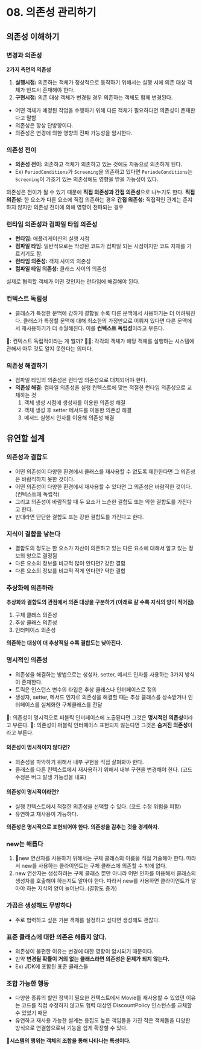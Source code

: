 # 08. 의존성 관리하기

## 의존성 이해하기

### 변경과 의존성

**2가지 측면의 의존성**

1. **실행시점:** 의존하는 객체가 정상적으로 동작하기 위해서는 실행 시에 의존 대상 객체가 반드시 존재해야 한다.
2. **구현시점:** 의존 대상 객체가 변경될 경우 의존하는 객체도 함께 변경된다.

- 어떤 객체가 예정된 작업을 수행하기 위해 다른 객체가 필요하다면 의존성이 존재한다고 말함
- 의존성은 항상 단방향이다.
- 의존성은 변경에 의한 영향의 전파 가능성을 암시한다.

### 의존성 전이

- **의존성 전이:** 의존하고 객체가 의존하고 있는 것에도 자동으로 의존하게 된다.
- Ex) `PeriodConditions`가 `Screening`을 의존하고 있다면 `PeriodeConditions`는 `Screening`이 가조기 있는 의존성에도 영향을 받을 가능성이 있다.

의존성은 전이가 될 수 있기 때문에 **직접 의존성과 간접 의존성**으로 나누기도 한다.
**직접 의존성:** 한 요소가 다른 요소에 직접 의존하는 경우
**간접 의존성:** 직접적인 관계는 존쟈하지 않지만 의존성 전이에 의해 영향이 전파되는 경우

### 런타임 의존성과 컴파일 타임 의존성

- **런타임:** 애플리케이션의 실행 시점
- **컴파일 타임**: 일반적으로는 작성된 코드가 컴파일 되는 시점이지만 코드 자체를 가르키기도 함.
- **런타임 의존성:** 객체 사이의 의존성
- **컴파일 타임 의존성:** 클래스 사이의 의존성

실제로 협력할 객체가 어떤 것인지는 런타임에 해결해야 된다.

### 컨텍스트 독립성

- 클래스가 특정한 문맥에 강하게 결합될 수록 다른 문맥에서 사용하기는 더 어려워진다. 클래스가 특정할 문맥에 대해 최소한의 가정만으로 이뤄져 있다면 다른 문맥에서 재사용하기가 더 수월해진다. 이를 **컨텍스트
  독립성**이라고 부른다.

🤔: 컨텍스트 독립적이라는 게 뭘까?
🧑‍🏫: 각각의 객체가 해당 객체를 실행하는 시스템에 관해서 아무 것도 알지 못한다는 의미다.

### 의존성 해결하기

- 컴파일 타임의 의존성은 런타임 의존성으로 대체되어야 한다.
- **의존성 해결:** 컴파일 의존성을 실행 컨텍스트에 맞는 적절한 런타임 의존성으로 교체하는 것
    1. 객체 생성 시점에 생성자를 이용한 의존성 해결
    2. 객체 생성 후 setter 메서드를 이용한 의존성 해결
    3. 메서드 실행시 인자를 이용해 의존성 해결

## 유연할 설계

### 의존성과 결합도

- 어떤 의존성이 다양한 환경에서 클래스를 재사용할 수 없도록 제한한다면 그 의존성은 바람직하지 못한 것이다.
- 어떤 의존성이 다양한 환경에서 재사용할 수 있다면 그 의존성은 바람직한 것이다. (컨텍스트에 독립적)
- 그리고 의존성이 바람직할 때 두 요소가 느슨한 결합도 또는 약한 결합도를 가진다고 한다.
- 반대라면 단단한 결합도 또는 강한 결합도를 가진다고 한다.

### 지식이 결합을 낳는다

- 결합도의 정도는 한 요소가 자산이 의존하고 있는 다른 요소에 대해서 알고 있는 정보의 양으로 결정됨
- 다른 요소의 정보를 비교적 많이 안다면? 강한 결합
- 다른 요소의 정보를 비교적 적게 안다면? 약한 결합

### 추상화에 의존하라

**추상화와 결합도의 관점에서 의존 대상을 구분하기 (아래로 갈 수록 지식의 양이 적어짐)**

1. 구체 클래스 의존성
2. 추상 클래스 의존성
3. 인터페이스 의존성

**의존하는 대상이 더 추상적일 수록 결합도는 낮아진다.**

### 명시적인 의존성

- 의존성을 해결하는 방법으로는 생성자, setter, 메서드 인자를 사용하는 3가지 방식이 존재한다.
- 트릭은 인스턴스 변수의 타입은 추상 클래스나 인터페이스로 정의
- 생성자, setter, 메서드 인자로 의존성을 해결할 때는 추상 클래스를 상속받거나 인터페이스를 실체화한 구체클래스를 전달

🤖: 의존성이 명시적으로 퍼블릭 인터페이스에 노출된다면 그것은 **명시적인 의존성**이라고 부른다.
🤖: 의존성이 퍼블릭 인터페이스 표현되지 않는다면 그것은 **숨겨진 의존성**이라고 부른다.

#### 의존성이 명시적이지 않다면?

- 의존성을 파악하기 위해서 내부 구현을 직접 살펴봐야 한다.
- 클래스를 다른 컨텍스트에서 재사용하기 위해서 내부 구현을 변경해야 한다. (코드 수정은 버그 발생 가능성을 내포)

#### 의존성이 명시적이라면?

- 실행 컨텍스트에서 적절한 의존성을 선택할 수 있다. (코드 수정 위험을 피함)
- 유연하고 재사용이 가능하다.

**의존성은 명시적으로 표현되어야 한다. 의존성을 감추는 것을 경계하자.**

### new는 해롭다

1. new 연산자를 사용하기 위해서는 구체 클래스의 이름을 직접 기술해야 한다. 따라서 new를 사용하는 클라이언트는 구체 클래스에 의존할 수 밖에 없다.
2. new 연산자는 생성하려는 구체 클래스 뿐만 아니라 어떤 인자를 이용해서 클래스의 생성자를 호출해야 하는지도 알아야 한다. 따라서 new를 사용하면 클라이언트가 알아야 하는 지식의 양이 늘어난다. (결합도
   증가)

### 가끔은 생성해도 무방하다

- 주로 협력하고 싶은 기본 객체를 설정하고 싶다면 생성해도 괜찮다.

### 표준 클래스에 대한 의존은 해롭지 않다.

- 의존성이 불편한 이유는 변경에 대한 영향이 암시되기 때문이다.
- 만약 **변경될 확률이 거의 없는 클래스라면 의존성은 문제가 되지 않는다.**
- Ex) JDK에 포함된 표준 클래스들

### 조합 가능한 행동

- 다양한 종류의 할인 정책이 필요한 컨텍스트에서 Movie를 재사용할 수 있었던 이유는 코드를 직접 수정하지 않고도 협력 대상인 DiscountPolicy 인스턴스를 교체할 수 있었기 때문
- 유연하고 재사용 가능한 설계는 응집도 높은 책임들을 가진 작은 객체들을 다양한 방식으로 연결함으로써 기능을 쉽게 확장할 수 있다.

**시스템의 행위는 객체의 조합을 통해 나타나는 특성이다.**